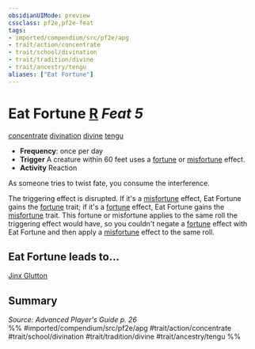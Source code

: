 ```yaml
---
obsidianUIMode: preview
cssclass: pf2e,pf2e-feat
tags:
- imported/compendium/src/pf2e/apg
- trait/action/concentrate
- trait/school/divination
- trait/tradition/divine
- trait/ancestry/tengu
aliases: ["Eat Fortune"]
---
```

# Eat Fortune  [R](chapter-9-playing-the-game.md#Actions "Reaction") *Feat 5*  
[concentrate](concentrate.md)  [divination](divination.md)  [divine](divine.md)  [tengu](tengu-b1.md)  

- **Frequency**: once per day
- **Trigger** A creature within 60 feet uses a [fortune](fortune.md) or [misfortune](misfortune.md) effect.
- **Activity** Reaction

As someone tries to twist fate, you consume the interference.

The triggering effect is disrupted. If it's a [misfortune](misfortune.md) effect, Eat Fortune gains the [fortune](fortune.md) trait; if it's a [fortune](fortune.md) effect, Eat Fortune gains the [misfortune](misfortune.md) trait. This fortune or misfortune applies to the same roll the triggering effect would have, so you couldn't negate a [fortune](fortune.md) effect with Eat Fortune and then apply a [misfortune](misfortune.md) effect to the same roll.

## Eat Fortune leads to...

[Jinx Glutton](jinx-glutton-loag.md)

## Summary

*Source: Advanced Player's Guide p. 26*  
%% #imported/compendium/src/pf2e/apg #trait/action/concentrate #trait/school/divination #trait/tradition/divine #trait/ancestry/tengu %%
